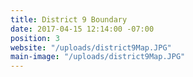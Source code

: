 ```yaml
---
title: District 9 Boundary
date: 2017-04-15 12:14:00 -07:00
position: 3
website: "/uploads/district9Map.JPG"
main-image: "/uploads/district9Map.JPG"
---
```


